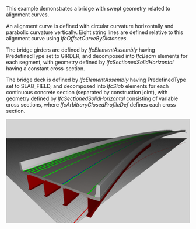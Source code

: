﻿This example demonstrates a bridge with swept geometry related to alignment curves.

An alignment curve is defined with circular curvature horizontally and parabolic curvature vertically. Eight string lines are defined relative to this alignment curve using _IfcOffsetCurveByDistances_.

The bridge girders are defined by _IfcElementAssembly_ having PredefinedType set to GIRDER, and decomposed into _IfcBeam_ elements for each segment, with geometry defined by _IfcSectionedSolidHorizontal_ having a constant cross-section.

The bridge deck is defined by _IfcElementAssembly_ having PredefinedType set to SLAB_FIELD, and decomposed into _IfcSlab_ elements for each continuous concrete section (separated by construction joint), with geometry defined by _IfcSectionedSolidHorizontal_ consisting of variable cross sections, where _IfcArbitraryClosedProfileDef_ defines each cross section.

![Image](../../../../figures/examples/bridge-variable-profile.png)
